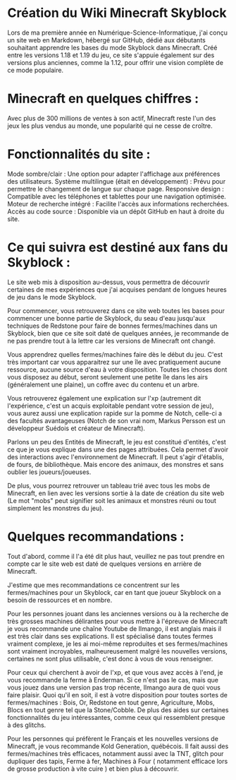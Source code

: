 # Création du Wiki Minecraft Skyblock
Lors de ma première année en Numérique-Science-Informatique, j'ai conçu un site web en Markdown, hébergé sur GitHub, dédié aux débutants souhaitant apprendre les bases du mode Skyblock dans Minecraft. Créé entre les versions 1.18 et 1.19 du jeu, ce site s'appuie également sur des versions plus anciennes, comme la 1.12, pour offrir une vision complète de ce mode populaire.

# Minecraft en quelques chiffres :
Avec plus de 300 millions de ventes à son actif, Minecraft reste l'un des jeux les plus vendus au monde, une popularité qui ne cesse de croître.

# Fonctionnalités du site :
Mode sombre/clair : Une option pour adapter l'affichage aux préférences des utilisateurs.
Système multilingue (était en développement) : Prévu pour permettre le changement de langue sur chaque page.
Responsive design : Compatible avec les téléphones et tablettes pour une navigation optimisée.
Moteur de recherche intégré : Facilite l'accès aux informations recherchées.
Accès au code source : Disponible via un dépôt GitHub en haut à droite du site.

# Ce qui suivra est destiné aux fans du Skyblock :
Le site web mis à disposition au-dessus, vous permettra de découvrir certaines de mes expériences que j'ai acquises pendant de longues heures de jeu dans le mode Skyblock.

Pour commencer, vous retrouverez dans ce site web toutes les bases pour commencer une bonne partie de Skyblock, du seau d'eau jusqu'aux techniques de Redstone pour faire de bonnes fermes/machines dans un Skyblock, bien que ce site soit daté de quelques années, je recommande de ne pas prendre tout à la lettre car les versions de Minecraft ont changé.

Vous apprendrez quelles fermes/machines faire dès le début du jeu. C'est très important car vous apparaitrez sur une île avec pratiquement aucune ressource, aucune source d'eau à votre disposition. Toutes les choses dont vous disposez au début, seront seulement une petite île dans les airs (généralement une plaine), un coffre avec du contenu et un arbre.

Vous retrouverez également une explication sur l'xp (autrement dit l'expérience, c'est un acquis exploitable pendant votre session de jeu), vous aurez aussi une explication rapide sur la pomme de Notch, celle-ci a des facultés avantageuses (Notch de son vrai nom, Markus Persson est un développeur Suédois et créateur de Minecraft).

Parlons un peu des Entités de Minecraft, le jeu est constitué d'entités, c'est ce que je vous explique dans une des pages attribuées. Cela permet d'avoir des interactions avec l'environnement de Minecraft. Il peut s'agir d'établis, de fours, de bibliothèque. Mais encore des animaux, des monstres et sans oublier les joueurs/joueuses.

De plus, vous pourrez retrouver un tableau trié avec tous les mobs de Minecraft, en lien avec les versions sortie à la date de création du site web (Le mot "mobs" peut signifier soit les animaux et monstres réuni ou tout simplement les monstres du jeu).

# Quelques recommandations :
Tout d'abord, comme il l'a été dit plus haut, veuillez ne pas tout prendre en compte car le site web est daté de quelques versions en arrière de Minecraft.

J'estime que mes recommandations ce concentrent sur les fermes/machines pour un Skyblock, car en tant que joueur Skyblock on a besoin de ressources et en nombre.

Pour les personnes jouant dans les anciennes versions ou à la recherche de très grosses machines délirantes pour vous mettre à l'épreuve de Minecraft je vous recommande une chaîne Youtube de Ilmango, il est anglais mais il est très clair dans ses explications. Il est spécialisé dans toutes fermes vraiment complexe, je les ai moi-même reproduites et ses fermes/machines sont vraiment incroyables, malheureusement malgré les nouvelles versions, certaines ne sont plus utilisable, c'est donc à vous de vous renseigner.

Pour ceux qui cherchent à avoir de l'xp, et que vous avez accès à l'end, je vous recommande la ferme à Enderman. Si ce n'est pas le cas, mais que vous jouez dans une version pas trop récente, Ilmango aura de quoi vous faire plaisir. Quoi qu'il en soit, il est à votre disposition pour toutes sortes de fermes/machines : Bois, Or, Redstone en tout genre, Agriculture, Mobs, Blocs en tout genre tel que la Stone/Cobble. De plus des aides sur certaines fonctionnalités du jeu intéressantes, comme ceux qui ressemblent presque à des glitchs.

Pour les personnes qui préfèrent le Français et les nouvelles versions de Minecraft, je vous recommande Kold Generation, québécois. Il fait aussi des fermes/machines très efficaces, notamment aussi avec la TNT, glitch pour dupliquer des tapis, Ferme à fer, Machines à Four ( notamment efficace lors de grosse production à vite cuire ) et bien plus à découvrir.
